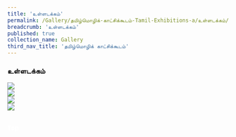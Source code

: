 ```yaml
---
title: 'உள்ளடக்கம்'
permalink: /Gallery/தமிழ்மொழிக்-காட்சிக்கூடம்-Tamil-Exhibitions-a/உள்ளடக்கம்/
breadcrumb: 'உள்ளடக்கம்'
published: true
collection_name: Gallery
third_nav_title: 'தமிழ்மொழிக் காட்சிக்கூடம்'
---
```

### உள்ளடக்கம்
<!-- Global site tag (gtag.js) - Google Ads: 726049306 -->
<script async src="https://www.googletagmanager.com/gtag/js?id=AW-726049306"></script>
<script>
  window.dataLayer = window.dataLayer || [];
  function gtag(){dataLayer.push(arguments);}
  gtag('js', new Date());
  gtag('config', 'AW-726049306');
</script>
<a href="/gallery/தமிழ்மொழிக்-காட்சிக்கூடம்-tamil-exhibitions-b/moe-curriculum/"><img src="/images/TL-MOE-Curriculum-New.jpg"></a>
<br/>
  <a href="/gallery/தமிழ்மொழிக்-காட்சிக்கூடம்-tamil-exhibitions-c/preschool/"><img src="/images/TL-Preschools-New.jpg"></a>
  <br/>
  <a href="/gallery/தமிழ்மொழிக்-காட்சிக்கூடம்-tamil-exhibitions-d/schools/"><img src="/images/TL-Schools4.jpg"></a>
  <br/>
  <a href="/Gallery/தமிழ்மொழிக்-காட்சிக்கூடம்-e/Community-Partners2/"><img src="/images/TL-Community-Partners4.jpg"></a><br/><br/>
<div class="btntop"><a href="#top" style="text-decoration:none;"><span style="color:white"><b>Top</b></span></a></div>
